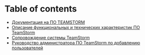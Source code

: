 # Table of contents

* [Документация на ПО TEAMSTORM](README.md)
* [Описание функциональных и технических характеристик ПО TeamStorm](opisanie-funkcionalnykh-i-tekhnicheskikh-kharakteristik-po-teamstorm.md)
* [Сопровождение системы TeamStorm](soprovozhdenie-sistemy-teamstorm.md)
* [Руководство администратора ПО TeamStorm по добавлению пользователей](rukovodstvo-administratora-po-teamstorm-po-dobavleniyu-polzovatelei.md)
